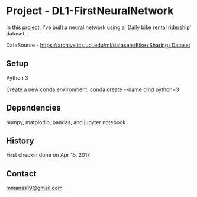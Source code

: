 # Project - DL1-FirstNeuralNetwork

In this project, I've built a neural network using a 'Daily bike rental ridership' dataset.

DataSource - https://archive.ics.uci.edu/ml/datasets/Bike+Sharing+Dataset

Setup
----- 

Python 3 

Create a new conda environment:
conda create --name dlnd python=3

Dependencies 
------------
numpy, matplotlib, pandas, and jupyter notebook

History
-------

First checkin done on Apr 15, 2017

Contact
-------

mmanas19@gmail.com
